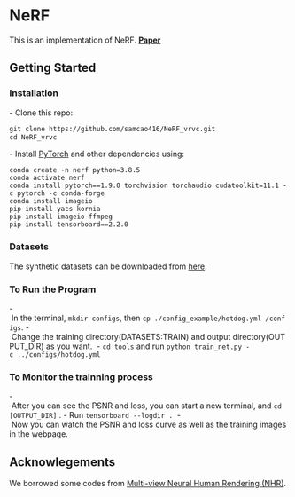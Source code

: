 # NeRF

This is an implementation of NeRF.
**[Paper](https://arxiv.org/abs/2003.08934)**

## Getting Started
### Installation

- Clone this repo:
```bash
git clone https://github.com/samcao416/NeRF_vrvc.git
cd NeRF_vrvc
```

- Install [PyTorch](http://pytorch.org) and other dependencies using: 
```
conda create -n nerf python=3.8.5
conda activate nerf    
conda install pytorch==1.9.0 torchvision torchaudio cudatoolkit=11.1 -c pytorch -c conda-forge
conda install imageio
pip install yacs kornia
pip install imageio-ffmpeg
pip install tensorboard==2.2.0
```


### Datasets
The synthetic datasets can be downloaded from [here](https://drive.google.com/drive/folders/128yBriW1IG_3NJ5Rp7APSTZsJqdJdfc1).

### To Run the Program
- In the terminal, `mkdir configs`, then `cp ./config_example/hotdog.yml /configs`.
- Change the training directory(DATASETS:TRAIN) and output directory(OUTPUT_DIR) as you want. 
- `cd tools` and run `python train_net.py -c ../configs/hotdog.yml`

### To Monitor the trainning process
- After you can see the PSNR and loss, you can start a new terminal, and `cd [OUTPUT_DIR]` .
- Run `tensorboard --logdir .` 
- Now you can watch the PSNR and loss curve as well as the training images in the webpage.

## Acknowlegements
We borrowed some codes from [Multi-view Neural Human Rendering (NHR)](https://github.com/wuminye/NHR).